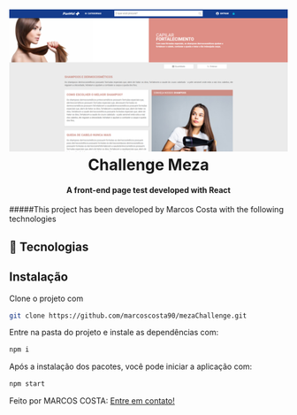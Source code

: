 <h1 align="center">
    <img alt="mainpage" src="./public/images/mainpage.png" />
    <br>
    Challenge Meza
</h1>

<h4 align="center">
  A front-end page test developed with React
</h4>


#####This project has been developed by Marcos Costa with the following technologies

  ## 🚀 Tecnologias


## Instalação

Clone o projeto com

```sh
git clone https://github.com/marcoscosta90/mezaChallenge.git
```

Entre na pasta do projeto e instale as dependências com:

```sh
npm i
```

Após a instalação dos pacotes, você pode iniciar a aplicação com:

```sh
npm start
```

Feito por MARCOS COSTA:  [Entre em contato!](https://www.linkedin.com/in/marcoscosta90/)

